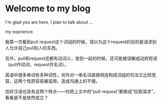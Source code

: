 # Welcome to my blog

I'm glad you are here. I plan to talk about ...
 
 my exprience.
 
我第一次看到pull request这个词组的时候，误以为这个request的目的是请求别人允许自己pull别人的东西。

另外，pull和request还都有动词义，放到一起的时候，还可能被误解成动宾短语（pull作动词，request作名词）。

英语中很多单词有多种词性，另外对一串名词直接相连构成词组的句法又比较宽容，这两个性质容易被滥用，造成沟通上的不便。

恰好汉语也具有这两个特点——你把上文中的“pull request”都换成“拉取请求”，看看是不是依然成立？
